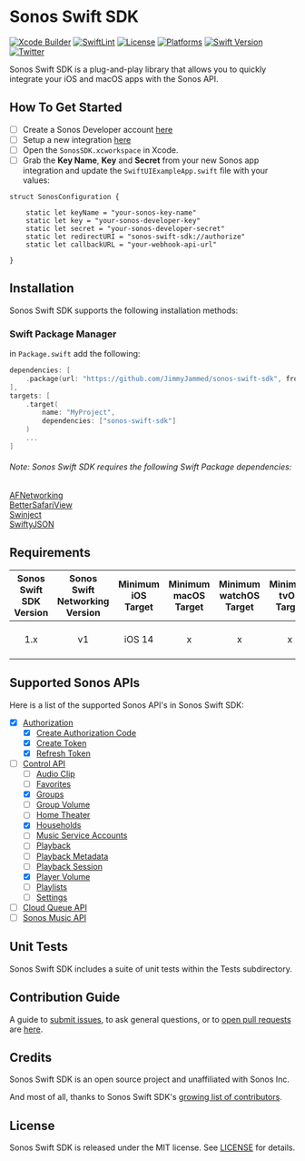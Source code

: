 Sonos Swift SDK
========

[![Xcode Builder](https://github.com/JimmyJammed/sonos-swift-sdk/actions/workflows/xcode-builder.yml/badge.svg)](https://github.com/JimmyJammed/sonos-swift-sdk/actions/workflows/xcode-builder.yml)
[![SwiftLint](https://github.com/JimmyJammed/sonos-swift-sdk/actions/workflows/SwiftLint.yml/badge.svg)](https://github.com/JimmyJammed/sonos-swift-sdk/actions/workflows/SwiftLint.yml)
[![License](https://img.shields.io/cocoapods/l/Swinject.svg?style=flat)](http://cocoapods.org/pods/Swinject)
[![Platforms](https://img.shields.io/badge/platform-iOS%20%7C%20macOS-lightgrey.svg)](http://cocoapods.org/pods/Swinject)
[![Swift Version](https://img.shields.io/badge/Swift-5.0-F16D39.svg?style=flat)](https://developer.apple.com/swift)
[![Twitter](https://img.shields.io/badge/twitter-@jimmy_jammed-blue.svg?style=flat)](http://twitter.com/jimmy_jammed)

Sonos Swift SDK is a plug-and-play library that allows you to quickly integrate your iOS and macOS apps with the Sonos API.

## How To Get Started
* [ ] Create a Sonos Developer account [here](https://developer.sonos.com)
* [ ] Setup a new integration [here](https://integration.sonos.com/integrations)
* [ ] Open the `SonosSDK.xcworkspace` in Xcode.
* [ ] Grab the **Key Name**, **Key** and **Secret** from your new Sonos app integration and update the `SwiftUIExampleApp.swift` file with your values:

```
struct SonosConfiguration {

    static let keyName = "your-sonos-key-name"
    static let key = "your-sonos-developer-key"
    static let secret = "your-sonos-developer-secret"
    static let redirectURI = "sonos-swift-sdk://authorize"
    static let callbackURL = "your-webhook-api-url"

}
```

## Installation
Sonos Swift SDK supports the following installation methods:

### Swift Package Manager

in `Package.swift` add the following:

```swift
dependencies: [
    .package(url: "https://github.com/JimmyJammed/sonos-swift-sdk", from: "1.0.0")
],
targets: [
    .target(
        name: "MyProject",
        dependencies: ["sonos-swift-sdk"]
    )
    ...
]
```

###### Note: Sonos Swift SDK requires the following Swift Package dependencies:

[AFNetworking](https://github.com/AFNetworking/AFNetworking)
<br />
[BetterSafariView](https://github.com/stleamist/BetterSafariView)
<br />
[Swinject](https://github.com/Swinject/Swinject)
<br />
[SwiftyJSON](https://github.com/SwiftyJSON/SwiftyJSON)

## Requirements

| Sonos Swift SDK Version | Sonos Swift Networking Version | Minimum iOS Target  | Minimum macOS Target  | Minimum watchOS Target  | Minimum tvOS Target  |                                   Notes |
|:--------------------:|:--------------------:|:---------------------------:|:----------------------------:|:----------------------------:|:----------------------------:|:-------------------------------------------------------------------------:|
| 1.x | v1 | iOS 14 | x | x | x | Xcode 12+ is required. |

## Supported Sonos APIs

Here is a list of the supported Sonos API's in Sonos Swift SDK:

* [x] [Authorization](https://developer.sonos.com/reference/authorization-api/)
	* [x] [Create Authorization Code](https://developer.sonos.com/reference/authorization-api/create-authorization-code/) 
	* [x] [Create Token](https://developer.sonos.com/reference/authorization-api/create-token/) 
	* [x] [Refresh Token](https://developer.sonos.com/reference/authorization-api/refresh-token/) 
* [ ] [Control API](https://developer.sonos.com/reference/control-api/)
	* [ ] [Audio Clip](https://developer.sonos.com/reference/control-api/audioclip/)
	* [ ] [Favorites](https://developer.sonos.com/reference/control-api/favorites/)
	* [x] [Groups](https://developer.sonos.com/reference/control-api/groups/)
	* [ ] [Group Volume](https://developer.sonos.com/reference/control-api/group-volume/)
	* [ ] [Home Theater](https://developer.sonos.com/reference/control-api/hometheater/)
	* [x] [Households](https://developer.sonos.com/reference/control-api/households/)
	* [ ] [Music Service Accounts](https://developer.sonos.com/reference/control-api/musicserviceaccounts/)
	* [ ] [Playback](https://developer.sonos.com/reference/control-api/playback/)
	* [ ] [Playback Metadata](https://developer.sonos.com/reference/control-api/playback-metadata/)
	* [ ] [Playback Session](https://developer.sonos.com/reference/control-api/playbacksession/)
	* [x] [Player Volume](https://developer.sonos.com/reference/control-api/playervolume/)
	* [ ] [Playlists](https://developer.sonos.com/reference/control-api/playlists/)
	* [ ] [Settings](https://developer.sonos.com/reference/control-api/settings/)
* [ ] [Cloud Queue API](https://developer.sonos.com/reference/cloud-queue-api/)
* [ ] [Sonos Music API](https://developer.sonos.com/reference/sonos-music-api/)

## Unit Tests

Sonos Swift SDK includes a suite of unit tests within the Tests subdirectory.

## Contribution Guide

A guide to [submit issues](https://github.com/JimmyJammed/sonos-swift-sdk/issues), to ask general questions, or to [open pull requests](https://github.com/JimmyJammed/sonos-swift-sdk/pulls) are [here](CONTRIBUTING.md).

## Credits

Sonos Swift SDK is an open source project and unaffiliated with Sonos Inc.

And most of all, thanks to Sonos Swift SDK's [growing list of contributors](https://github.com/JimmyJammed/sonos-swift-sdk/contributors).

## License

Sonos Swift SDK is released under the MIT license. See [LICENSE](https://github.com/JimmyJammed/sonos-swift-sdk/blob/master/LICENSE) for details.
